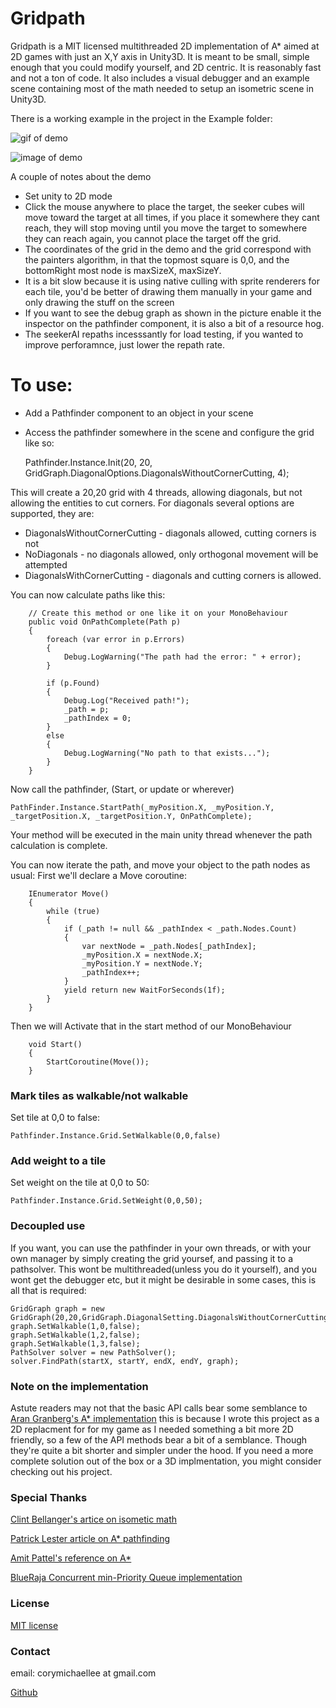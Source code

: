 ﻿# Gridpath

Gridpath is a MIT licensed multithreaded 2D implementation of A* aimed at 2D games with just an X,Y axis in Unity3D. It is meant to be small, simple enough that you could modify yourself, and 2D centric.  It is reasonably fast and not a ton of code.  It also includes a visual debugger and an example scene containing most of the math needed to setup an isometric scene in Unity3D.

There is a working example in the project in the Example folder:


![gif of demo](Example/gridpath.gif)

![image of demo](Example/demo.png)

A couple of notes about the demo
- Set unity to 2D mode
- Click the mouse anywhere to place the target, the seeker cubes will move toward the target at all times, if you place it somewhere they cant reach, they will stop moving until you move the target to somewhere they can reach again, you cannot place the target off the grid.
- The coordinates of the grid in the demo and the grid correspond with the painters algorithm, in that the topmost square is 0,0, and the bottomRight most node is maxSizeX, maxSizeY.
- It is a bit slow because it is using native culling with sprite renderers for each tile, you'd be better of drawing them manually in your game and only drawing the stuff on the screen
- If you want to see the debug graph as shown in the picture enable it the inspector on the pathfinder component, it is also a bit of a resource hog.
- The seekerAI repaths incesssantly for load testing, if you wanted to improve perforamnce, just lower the repath rate.

# To use:

  - Add a Pathfinder component to an object in your scene
  - Access the pathfinder somewhere in the scene and configure the grid like so:


    Pathfinder.Instance.Init(20, 20, GridGraph.DiagonalOptions.DiagonalsWithoutCornerCutting, 4);
    
    
This will create a 20,20 grid with 4 threads, allowing diagonals, but not allowing the entities to cut corners.  For diagonals several options are supported, they are: 

- DiagonalsWithoutCornerCutting - diagonals allowed, cutting corners is not
- NoDiagonals - no diagonals allowed, only orthogonal movement will be attempted
- DiagonalsWithCornerCutting - diagonals and cutting corners is allowed.
    
You can now calculate paths like this:
    
        // Create this method or one like it on your MonoBehaviour
        public void OnPathComplete(Path p)
        {
            foreach (var error in p.Errors)
            {
                Debug.LogWarning("The path had the error: " + error);
            }

            if (p.Found)
            {
                Debug.Log("Received path!");
                _path = p;
                _pathIndex = 0;
            }
            else
            {
                Debug.LogWarning("No path to that exists...");
            }
        }

Now call the pathfinder,  (Start, or update or wherever)
    
    PathFinder.Instance.StartPath(_myPosition.X, _myPosition.Y, _targetPosition.X, _targetPosition.Y, OnPathComplete);
    
Your method will be executed in the main unity thread whenever the path calculation is complete.

You can now iterate the path, and move your object to the path nodes as usual:
First we'll declare a Move coroutine:

        IEnumerator Move()
        {
            while (true)
            {
                if (_path != null && _pathIndex < _path.Nodes.Count)
                {
                    var nextNode = _path.Nodes[_pathIndex];
                    _myPosition.X = nextNode.X;
                    _myPosition.Y = nextNode.Y;
                    _pathIndex++;
                }
                yield return new WaitForSeconds(1f);
            }
        }
        
Then we will Activate that in the start method of our MonoBehaviour

        void Start()
        {
            StartCoroutine(Move());
        }

### Mark tiles as walkable/not walkable
Set tile at 0,0 to false:

    Pathfinder.Instance.Grid.SetWalkable(0,0,false) 

### Add weight to a tile
Set weight on the tile at 0,0 to 50:
    
    Pathfinder.Instance.Grid.SetWeight(0,0,50); 


### Decoupled use
If you want, you can use the pathfinder in your own threads, or with your own manager by simply creating the grid yoursef, and passing it to a pathsolver.  This wont be multithreaded(unless you do it yourself), and you wont get the debugger etc, but it might be desirable in some cases, this is all that is required:


    GridGraph graph = new GridGraph(20,20,GridGraph.DiagonalSetting.DiagonalsWithoutCornerCutting);
    graph.SetWalkable(1,0,false);
    graph.SetWalkable(1,2,false); 
    graph.SetWalkable(1,3,false); 
    PathSolver solver = new PathSolver();
    solver.FindPath(startX, startY, endX, endY, graph);

### Note on the implementation

Astute readers may not that the basic API calls bear some semblance to 
[Aran Granberg's A* implementation](https://arongranberg.com/astar/) this is because I wrote this project as a 2D replacment for for my game as I needed something a bit more 2D friendly, so a few of the API methods bear a bit of a semblance. Though they're quite a bit shorter and simpler under the hood. If you need a more complete solution out of the box or a 3D implmentation, you might consider checking out his project.
    
### Special Thanks

[Clint Bellanger's artice on isometic math](http://clintbellanger.net/articles/isometric_math)

[Patrick Lester article on A* pathfinding](http://www.policyalmanac.org/games/aStarTutorial.htm)

[Amit Pattel's reference on A*](http://www-cs-students.stanford.edu/~amitp/gameprog.html#Paths)

[BlueRaja Concurrent min-Priority Queue implementation](https://github.com/BlueRaja/High-Speed-Priority-Queue-for-C-Sharp)

### License
    
[MIT license](LICENSE.md)

### Contact

email: 
corymichaellee at gmail.com

[Github](https://github.com/coryleeio)

